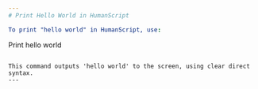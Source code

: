 ```yaml
---
# Print Hello World in HumanScript

To print "hello world" in HumanScript, use:

```
Print hello world
```

This command outputs 'hello world' to the screen, using clear direct syntax.
---
```


